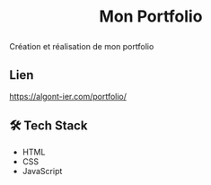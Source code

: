 # <p align="center">Mon Portfolio</p>
  
Création et réalisation de mon portfolio
    

## Lien

<https://algont-ier.com/portfolio/>


## 🛠️ Tech Stack
- HTML
- CSS
- JavaScript
   
